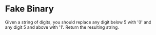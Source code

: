 # Fake Binary

Given a string of digits, you should replace any digit below 5 with '0' and any digit 5 and above with '1'. Return the resulting string.
